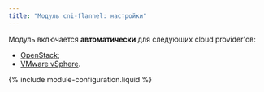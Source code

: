 ```yaml
---
title: "Модуль cni-flannel: настройки"
---
```


Модуль включается **автоматически** для следующих cloud provider'ов:
- [OpenStack](../../modules/030-cloud-provider-openstack/);
- [VMware vSphere](../../modules/030-cloud-provider-vsphere/).

{% include module-configuration.liquid %}

